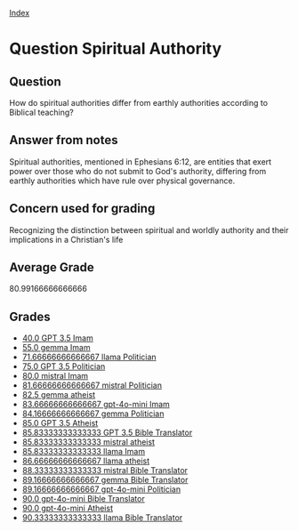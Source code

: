 
[Index](../../index.md)
# Question Spiritual Authority
## Question
How do spiritual authorities differ from earthly authorities according to Biblical teaching?

## Answer from notes
Spiritual authorities, mentioned in Ephesians 6:12, are entities that exert power over those who do not submit to God's authority, differing from earthly authorities which have rule over physical governance.

## Concern used for grading
Recognizing the distinction between spiritual and worldly authority and their implications in a Christian's life

## Average Grade
80.99166666666666

## Grades
 * [40.0 GPT 3.5 Imam](../answers/GPT_3.5_Imam/Spiritual_Authority.md)
 * [55.0 gemma Imam](../answers/gemma_Imam/Spiritual_Authority.md)
 * [71.66666666666667 llama Politician](../answers/llama_Politician/Spiritual_Authority.md)
 * [75.0 GPT 3.5 Politician](../answers/GPT_3.5_Politician/Spiritual_Authority.md)
 * [80.0 mistral Imam](../answers/mistral_Imam/Spiritual_Authority.md)
 * [81.66666666666667 mistral Politician](../answers/mistral_Politician/Spiritual_Authority.md)
 * [82.5 gemma atheist](../answers/gemma_atheist/Spiritual_Authority.md)
 * [83.66666666666667 gpt-4o-mini Imam](../answers/gpt-4o-mini_Imam/Spiritual_Authority.md)
 * [84.16666666666667 gemma Politician](../answers/gemma_Politician/Spiritual_Authority.md)
 * [85.0 GPT 3.5 Atheist](../answers/GPT_3.5_Atheist/Spiritual_Authority.md)
 * [85.83333333333333 GPT 3.5 Bible Translator](../answers/GPT_3.5_Bible_Translator/Spiritual_Authority.md)
 * [85.83333333333333 mistral atheist](../answers/mistral_atheist/Spiritual_Authority.md)
 * [85.83333333333333 llama Imam](../answers/llama_Imam/Spiritual_Authority.md)
 * [86.66666666666667 llama atheist](../answers/llama_atheist/Spiritual_Authority.md)
 * [88.33333333333333 mistral Bible Translator](../answers/mistral_Bible_Translator/Spiritual_Authority.md)
 * [89.16666666666667 gemma Bible Translator](../answers/gemma_Bible_Translator/Spiritual_Authority.md)
 * [89.16666666666667 gpt-4o-mini Politician](../answers/gpt-4o-mini_Politician/Spiritual_Authority.md)
 * [90.0 gpt-4o-mini Bible Translator](../answers/gpt-4o-mini_Bible_Translator/Spiritual_Authority.md)
 * [90.0 gpt-4o-mini Atheist](../answers/gpt-4o-mini_Atheist/Spiritual_Authority.md)
 * [90.33333333333333 llama Bible Translator](../answers/llama_Bible_Translator/Spiritual_Authority.md)
